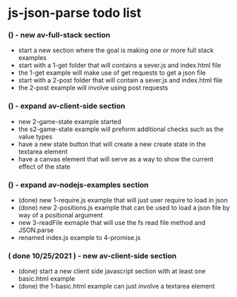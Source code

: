 # js-json-parse todo list

### () - new av-full-stack section
* start a new section where the goal is making one or more full stack examples
* start with a 1-get folder that will contains a sever.js and index.html file
* the 1-get example will make use of get requests to get a json file
* start with a 2-post folder that will contain a sever.js and index.html file
* the 2-post example will involve using post requests

### () - expand av-client-side section
* new 2-game-state example started
* the s2-game-state example will preform additional checks such as the value types
* have a new state button that will create a new create state in the textarea element
* have a canvas element that will serve as a way to show the current effect of the state

### () - expand av-nodejs-examples section
* (done) new 1-require.js example that will just user require to load in json
* (done) new 2-positions.js example that can be used to load a json file by way of a positional argument
* new 3-readFile exmaple that will use the fs read file method and JSON.parse
* renamed index.js example to 4-promise.js

### ( done 10/25/2021 ) - new av-client-side section
* (done) start a new client side javascript section with at least one basic.html example
* (done) the 1-basic.html example can just involve a textarea element